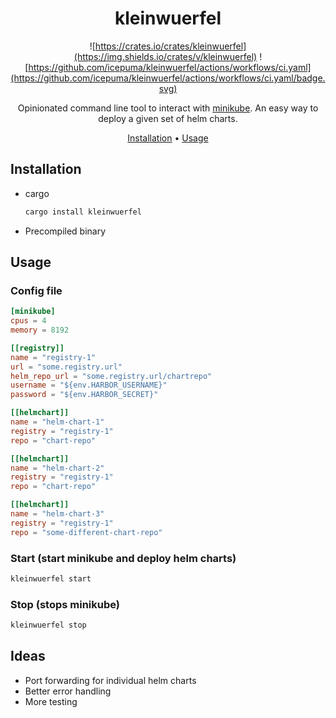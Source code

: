 <div align="center">

# kleinwuerfel

![https://crates.io/crates/kleinwuerfel](https://img.shields.io/crates/v/kleinwuerfel)
![https://github.com/icepuma/kleinwuerfel/actions/workflows/ci.yaml](https://github.com/icepuma/kleinwuerfel/actions/workflows/ci.yaml/badge.svg)

Opinionated command line tool to interact with [minikube](https://github.com/kubernetes/minikube). An easy way to deploy a given set of helm charts.

[Installation](#installation) •
[Usage](#usage)

</div>

## Installation
* cargo
  ```bash
  cargo install kleinwuerfel
  ```
* Precompiled binary

## Usage

### Config file
```toml
[minikube]
cpus = 4
memory = 8192

[[registry]]
name = "registry-1"
url = "some.registry.url"
helm_repo_url = "some.registry.url/chartrepo"
username = "${env.HARBOR_USERNAME}"
password = "${env.HARBOR_SECRET}"

[[helmchart]]
name = "helm-chart-1"
registry = "registry-1"
repo = "chart-repo"

[[helmchart]]
name = "helm-chart-2"
registry = "registry-1"
repo = "chart-repo"

[[helmchart]]
name = "helm-chart-3"
registry = "registry-1"
repo = "some-different-chart-repo"
```

### Start (start minikube and deploy helm charts)
```bash
kleinwuerfel start
```

### Stop (stops minikube)
```bash
kleinwuerfel stop
```

## Ideas
* Port forwarding for individual helm charts
* Better error handling
* More testing
